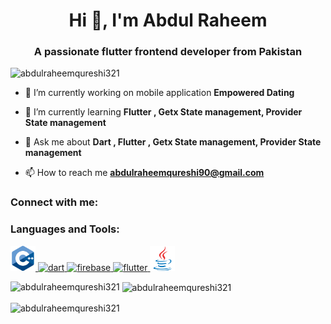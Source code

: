<h1 align="center">Hi 👋, I'm Abdul Raheem</h1>
<h3 align="center">A passionate flutter frontend developer from Pakistan</h3>


<p align="left"> <img src="https://komarev.com/ghpvc/?username=abdulraheemqureshi321&label=Profile%20views&color=0e75b6&style=flat" alt="abdulraheemqureshi321" /> </p>

- 🔭 I’m currently working on mobile application **Empowered Dating**

- 🌱 I’m currently learning **Flutter , Getx State management, Provider State management**

- 💬 Ask me about **Dart , Flutter , Getx State management, Provider State management**

- 📫 How to reach me **abdulraheemqureshi90@gmail.com**

<h3 align="left">Connect with me:</h3>
<p align="left">
</p>

<h3 align="left">Languages and Tools:</h3>
<p align="left"> <a href="https://www.w3schools.com/cpp/" target="_blank" rel="noreferrer"> <img src="https://raw.githubusercontent.com/devicons/devicon/master/icons/cplusplus/cplusplus-original.svg" alt="cplusplus" width="40" height="40"/> </a> <a href="https://dart.dev" target="_blank" rel="noreferrer"> <img src="https://www.vectorlogo.zone/logos/dartlang/dartlang-icon.svg" alt="dart" width="40" height="40"/> </a> <a href="https://firebase.google.com/" target="_blank" rel="noreferrer"> <img src="https://www.vectorlogo.zone/logos/firebase/firebase-icon.svg" alt="firebase" width="40" height="40"/> </a> <a href="https://flutter.dev" target="_blank" rel="noreferrer"> <img src="https://www.vectorlogo.zone/logos/flutterio/flutterio-icon.svg" alt="flutter" width="40" height="40"/> </a> <a href="https://www.java.com" target="_blank" rel="noreferrer"> <img src="https://raw.githubusercontent.com/devicons/devicon/master/icons/java/java-original.svg" alt="java" width="40" height="40"/> </a> </p>

<p><img align="left" src="https://github-readme-stats.vercel.app/api/top-langs?username=abdulraheemqureshi321&show_icons=true&locale=en&layout=compact" alt="abdulraheemqureshi321" /></p>

<p>&nbsp;<img align="center" src="https://github-readme-stats.vercel.app/api?username=abdulraheemqureshi321&show_icons=true&locale=en" alt="abdulraheemqureshi321" /></p>

<p><img align="center" src="https://github-readme-streak-stats.herokuapp.com/?user=abdulraheemqureshi321&" alt="abdulraheemqureshi321" /></p>
